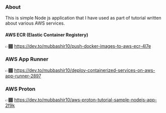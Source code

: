 ### About
This is simple Node js application that I have used as part of tutorial written about various AWS services.


#### AWS ECR (Elastic Container Registery)
👉🏾 https://dev.to/mubbashir10/push-docker-images-to-aws-ecr-4l7e

### AWS App Runner
👉🏾 https://dev.to/mubbashir10/deploy-containerized-services-on-aws-app-runner-2897

### AWS Proton
👉🏾 https://dev.to/mubbashir10/aws-proton-tutorial-sample-nodejs-app-2f9k
